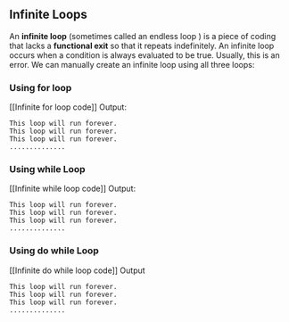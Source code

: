 ## Infinite Loops

An ****infinite loop**** (sometimes called an endless loop ) is a piece of coding that lacks a ****functional exit**** so that it repeats indefinitely. An infinite loop occurs when a condition is always evaluated to be true. Usually, this is an error. We can manually create an infinite loop using all three loops:

### Using for loop
[[Infinite for loop code]]
Output: 
```Output
This loop will run forever.
This loop will run forever.
This loop will run forever.
..............
```

### Using while Loop
[[Infinite while loop code]]
Output:
```Output
This loop will run forever.
This loop will run forever.
This loop will run forever.
..............
```
### Using do while Loop
[[Infinite do while loop code]]
Output
```Output
This loop will run forever.
This loop will run forever.
This loop will run forever.
..............
```
